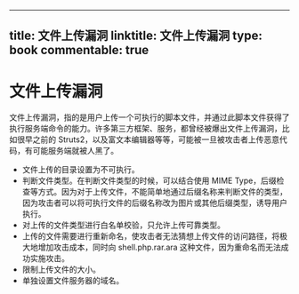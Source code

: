 
---
title: 文件上传漏洞
linktitle: 文件上传漏洞
type: book
commentable: true
---

# 文件上传漏洞

文件上传漏洞，指的是用户上传一个可执行的脚本文件，并通过此脚本文件获得了执行服务端命令的能力。许多第三方框架、服务，都曾经被爆出文件上传漏洞，比如很早之前的 Struts2，以及富文本编辑器等等，可能被一旦被攻击者上传恶意代码，有可能服务端就被人黑了。

- 文件上传的目录设置为不可执行。
- 判断文件类型。在判断文件类型的时候，可以结合使用 MIME Type，后缀检查等方式。因为对于上传文件，不能简单地通过后缀名称来判断文件的类型，因为攻击者可以将可执行文件的后缀名称改为图片或其他后缀类型，诱导用户执行。
- 对上传的文件类型进行白名单校验，只允许上传可靠类型。
- 上传的文件需要进行重新命名，使攻击者无法猜想上传文件的访问路径，将极大地增加攻击成本，同时向 shell.php.rar.ara 这种文件，因为重命名而无法成功实施攻击。
- 限制上传文件的大小。
- 单独设置文件服务器的域名。

    